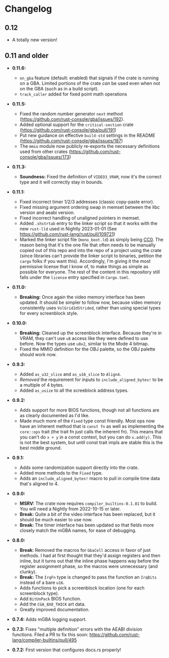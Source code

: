 # Changelog

## 0.12
* A totally new version!

## 0.11 and older

* **0.11.6:**
  * `on_gba` feature (default: enabled) that signals if the crate is running on a GBA.
    Limited portions of the crate *can* be used even when not on the GBA (such as in a build script).
  * `track_caller` added for fixed point math operations
* **0.11.5:**
  * Fixed the random number generator `next` method (https://github.com/rust-console/gba/issues/192).
  * Added optional support for the `critical-section` crate (https://github.com/rust-console/gba/pull/191)
  * Put new guidance on effective `build-std` settings in the README (https://github.com/rust-console/gba/issues/187)
  * The `mmio` module now publicly re-exports the necessary definitions used from other crates (https://github.com/rust-console/gba/issues/173)

* **0.11.3:**
  * **Soundness:** Fixed the definition of `VIDEO3_VRAM`, now it's the correct
  type and it will correctly stay in bounds.

* **0.11.1:**
  * Fixed incorrect timer 1/2/3 addresses (classic copy-paste error).
  * Fixed missing argument ordering swap in memset between the libc version and
    aeabi version.
  * Fixed incorrect handling of unaligned pointers in memset.
  * Added `.shstrtab` entry to the linker script so that it works with the new
    `rust-lld` used in Nightly 2023-01-01 (See
    https://github.com/rust-lang/rust/pull/109721)
  * Marked the linker script file (`mono_boot.ld`) as simply being
    [CC0](https://creativecommons.org/publicdomain/zero/1.0/legalcode). The
    reason being that it's the one file that often needs to be manually copied
    out of this repo and into the repo of a project using the crate (since
    libraries can't provide the linker script to binaries, petition the `cargo`
    folks if you want this). Accordingly, I'm giving it the most permissive
    license that I know of, to make things as simple as possible for everyone.
    The rest of the content in this repository still falls under the `license`
    entry specified in `Cargo.toml`.

* **0.11.0:**
  * **Breaking:** Once again the video memory interface has been updated. It
    should be simpler to follow now, because video memory consistently uses
    `VolGrid2dStrided`, rather than using special types for every screenblock
    style.

* **0.10.0:**
  * **Breaking:** Cleaned up the screenblock interface. Because they're in VRAM,
    they can't use `u8` access like they were defined to use before. Now the
    types use `u8x2`, similar to the Mode 4 bitmap.
  * Fixed the MMIO definition for the OBJ palette, so the OBJ palette should
    work now.
* **0.9.3:**
  * Added `as_u32_slice` and `as_u16_slice` to `Align4`.
  * *Removed* the requirement for inputs to `include_aligned_bytes!` to be a
    multiple of 4 bytes.
  * Added `as_usize` to all the screeblock address types.
* **0.9.2:**
  * Adds support for more BIOS functions, though not all functions are as
    clearly documented as I'd like.
  * Made much more of the `Fixed` type const friendly. Most ops now have an
    inherent method that is `const fn` as well as implementing the `core::ops`
    trait (the trait fn just calls the inherent fn). This means that you can't
    do `x + y` in a const context, but you can do `x.add(y)`. This is not the
    best system, but until const trait impls are stable this is the best middle
    ground.
* **0.9.1:**
  * Adds some randomization support directly into the crate.
  * Added more methods to the `Fixed` type.
  * Adds an `include_aligned_bytes!` macro to pull in compile time data that's
    aligned to 4.
* **0.9.0:**
  * **MSRV:** The crate now requires `compiler_builtins-0.1.81` to build. You
    will need a Nightly from 2022-10-15 or later.
  * **Break:** Quite a bit of the video interface has been replaced, but it
    should be much easier to use now.
  * **Break:** The timer interface has been updated so that fields more closely
    match the mGBA names, for ease of debugging.
* **0.8.0:**
  * **Break:** Removed the macros for `GbaCell` access in favor of just methods.
    I had at first thought that they'd assign registers and then inline, but it
    turns out that the inline phase happens way before the register assignment
    phase, so the macros were unnecessary (and clunky).
  * **Break:** The `IrqFn` type is changed to pass the function an `IrqBits`
    instead of a bare `u16`.
  * Adds functions to pick a screenblock location (one for each screenblock
    type).
  * Add `BitUnPack` BIOS function.
  * Add the `CGA_8X8_THICK` art data.
  * Greatly improved documentation.
* **0.7.4:** Adds mGBA logging support.
* **0.7.3:** Fixes "multiple definition" errors with the AEABI division functions.
  Filed a PR to fix this soon:
  https://github.com/rust-lang/compiler-builtins/pull/495
* **0.7.2:** First version that configures docs.rs properly!
